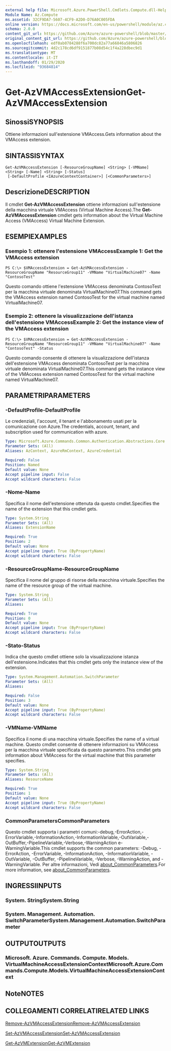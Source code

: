 ```yaml
---
external help file: Microsoft.Azure.PowerShell.Cmdlets.Compute.dll-Help.xml
Module Name: Az.Compute
ms.assetid: 32CF9DA7-5607-4CF9-A2D0-D76A0C005FDA
online version: https://docs.microsoft.com/en-us/powershell/module/az.compute/get-azvmaccessextension
schema: 2.0.0
content_git_url: https://github.com/Azure/azure-powershell/blob/master/src/Compute/Compute/help/Get-AzVMAccessExtension.md
original_content_git_url: https://github.com/Azure/azure-powershell/blob/master/src/Compute/Compute/help/Get-AzVMAccessExtension.md
ms.openlocfilehash: edf0ab0784288f6a700dc82a77a66846a5806826
ms.sourcegitcommit: 4d2c178cd6df9151877b08d54c1f4a228dbec9d1
ms.translationtype: MT
ms.contentlocale: it-IT
ms.lasthandoff: 01/29/2020
ms.locfileid: "93684814"
---
```

# <span data-ttu-id="84c6a-101">Get-AzVMAccessExtension</span><span class="sxs-lookup"><span data-stu-id="84c6a-101">Get-AzVMAccessExtension</span></span>

## <span data-ttu-id="84c6a-102">Sinossi</span><span class="sxs-lookup"><span data-stu-id="84c6a-102">SYNOPSIS</span></span>
<span data-ttu-id="84c6a-103">Ottiene informazioni sull'estensione VMAccess.</span><span class="sxs-lookup"><span data-stu-id="84c6a-103">Gets information about the VMAccess extension.</span></span>

## <span data-ttu-id="84c6a-104">SINTASSI</span><span class="sxs-lookup"><span data-stu-id="84c6a-104">SYNTAX</span></span>

```
Get-AzVMAccessExtension [-ResourceGroupName] <String> [-VMName] <String> [-Name] <String> [-Status]
 [-DefaultProfile <IAzureContextContainer>] [<CommonParameters>]
```

## <span data-ttu-id="84c6a-105">Descrizione</span><span class="sxs-lookup"><span data-stu-id="84c6a-105">DESCRIPTION</span></span>
<span data-ttu-id="84c6a-106">Il cmdlet **Get-AzVMAccessExtension** ottiene informazioni sull'estensione della macchina virtuale VMAccess (Virtual Machine Access).</span><span class="sxs-lookup"><span data-stu-id="84c6a-106">The **Get-AzVMAccessExtension** cmdlet gets information about the Virtual Machine Access (VMAccess) Virtual Machine Extension.</span></span>

## <span data-ttu-id="84c6a-107">ESEMPI</span><span class="sxs-lookup"><span data-stu-id="84c6a-107">EXAMPLES</span></span>

### <span data-ttu-id="84c6a-108">Esempio 1: ottenere l'estensione VMAccess</span><span class="sxs-lookup"><span data-stu-id="84c6a-108">Example 1: Get the VMAccess extension</span></span>
```
PS C:\> $VMAccessExtension = Get-AzVMAccessExtension -ResourceGroupName "ResourceGroup11" -VMName "VirtualMachine07" -Name "ContosoTest"
```

<span data-ttu-id="84c6a-109">Questo comando ottiene l'estensione VMAccess denominata ContosoTest per la macchina virtuale denominata VirtualMachine07.</span><span class="sxs-lookup"><span data-stu-id="84c6a-109">This command gets the VMAccess extension named ContosoTest for the virtual machine named VirtualMachine07.</span></span>

### <span data-ttu-id="84c6a-110">Esempio 2: ottenere la visualizzazione dell'istanza dell'estensione VMAccess</span><span class="sxs-lookup"><span data-stu-id="84c6a-110">Example 2: Get the instance view of the VMAccess extension</span></span>
```
PS C:\> $VMAccessExtension = Get-AzVMAccessExtension -ResourceGroupName "ResourceGroup11" -VMName "VirtualMachine07" -Name "ContosoTest" -Status
```

<span data-ttu-id="84c6a-111">Questo comando consente di ottenere la visualizzazione dell'istanza dell'estensione VMAccess denominata ContosoTest per la macchina virtuale denominata VirtualMachine07.</span><span class="sxs-lookup"><span data-stu-id="84c6a-111">This command gets the instance view of the VMAccess extension named ContosoTest for the virtual machine named VirtualMachine07.</span></span>

## <span data-ttu-id="84c6a-112">PARAMETRI</span><span class="sxs-lookup"><span data-stu-id="84c6a-112">PARAMETERS</span></span>

### <span data-ttu-id="84c6a-113">-DefaultProfile</span><span class="sxs-lookup"><span data-stu-id="84c6a-113">-DefaultProfile</span></span>
<span data-ttu-id="84c6a-114">Le credenziali, l'account, il tenant e l'abbonamento usati per la comunicazione con Azure.</span><span class="sxs-lookup"><span data-stu-id="84c6a-114">The credentials, account, tenant, and subscription used for communication with azure.</span></span>

```yaml
Type: Microsoft.Azure.Commands.Common.Authentication.Abstractions.Core.IAzureContextContainer
Parameter Sets: (All)
Aliases: AzContext, AzureRmContext, AzureCredential

Required: False
Position: Named
Default value: None
Accept pipeline input: False
Accept wildcard characters: False
```

### <span data-ttu-id="84c6a-115">-Nome</span><span class="sxs-lookup"><span data-stu-id="84c6a-115">-Name</span></span>
<span data-ttu-id="84c6a-116">Specifica il nome dell'estensione ottenuta da questo cmdlet.</span><span class="sxs-lookup"><span data-stu-id="84c6a-116">Specifies the name of the extension that this cmdlet gets.</span></span>

```yaml
Type: System.String
Parameter Sets: (All)
Aliases: ExtensionName

Required: True
Position: 2
Default value: None
Accept pipeline input: True (ByPropertyName)
Accept wildcard characters: False
```

### <span data-ttu-id="84c6a-117">-ResourceGroupName</span><span class="sxs-lookup"><span data-stu-id="84c6a-117">-ResourceGroupName</span></span>
<span data-ttu-id="84c6a-118">Specifica il nome del gruppo di risorse della macchina virtuale.</span><span class="sxs-lookup"><span data-stu-id="84c6a-118">Specifies the name of the resource group of the virtual machine.</span></span>

```yaml
Type: System.String
Parameter Sets: (All)
Aliases:

Required: True
Position: 0
Default value: None
Accept pipeline input: True (ByPropertyName)
Accept wildcard characters: False
```

### <span data-ttu-id="84c6a-119">-Stato</span><span class="sxs-lookup"><span data-stu-id="84c6a-119">-Status</span></span>
<span data-ttu-id="84c6a-120">Indica che questo cmdlet ottiene solo la visualizzazione istanza dell'estensione.</span><span class="sxs-lookup"><span data-stu-id="84c6a-120">Indicates that this cmdlet gets only the instance view of the extension.</span></span>

```yaml
Type: System.Management.Automation.SwitchParameter
Parameter Sets: (All)
Aliases:

Required: False
Position: 3
Default value: None
Accept pipeline input: True (ByPropertyName)
Accept wildcard characters: False
```

### <span data-ttu-id="84c6a-121">-VMName</span><span class="sxs-lookup"><span data-stu-id="84c6a-121">-VMName</span></span>
<span data-ttu-id="84c6a-122">Specifica il nome di una macchina virtuale.</span><span class="sxs-lookup"><span data-stu-id="84c6a-122">Specifies the name of a virtual machine.</span></span>
<span data-ttu-id="84c6a-123">Questo cmdlet consente di ottenere informazioni su VMAccess per la macchina virtuale specificata da questo parametro.</span><span class="sxs-lookup"><span data-stu-id="84c6a-123">This cmdlet gets information about VMAccess for the virtual machine that this parameter specifies.</span></span>

```yaml
Type: System.String
Parameter Sets: (All)
Aliases: ResourceName

Required: True
Position: 1
Default value: None
Accept pipeline input: True (ByPropertyName)
Accept wildcard characters: False
```

### <span data-ttu-id="84c6a-124">CommonParameters</span><span class="sxs-lookup"><span data-stu-id="84c6a-124">CommonParameters</span></span>
<span data-ttu-id="84c6a-125">Questo cmdlet supporta i parametri comuni:-debug,-ErrorAction,-ErrorVariable,-InformationAction,-InformationVariable,-OutVariable,-OutBuffer,-PipelineVariable,-Verbose,-WarningAction e-WarningVariable.</span><span class="sxs-lookup"><span data-stu-id="84c6a-125">This cmdlet supports the common parameters: -Debug, -ErrorAction, -ErrorVariable, -InformationAction, -InformationVariable, -OutVariable, -OutBuffer, -PipelineVariable, -Verbose, -WarningAction, and -WarningVariable.</span></span> <span data-ttu-id="84c6a-126">Per altre informazioni, Vedi [about_CommonParameters](https://go.microsoft.com/fwlink/?LinkID=113216).</span><span class="sxs-lookup"><span data-stu-id="84c6a-126">For more information, see [about_CommonParameters](https://go.microsoft.com/fwlink/?LinkID=113216).</span></span>

## <span data-ttu-id="84c6a-127">INGRESSI</span><span class="sxs-lookup"><span data-stu-id="84c6a-127">INPUTS</span></span>

### <span data-ttu-id="84c6a-128">System. String</span><span class="sxs-lookup"><span data-stu-id="84c6a-128">System.String</span></span>

### <span data-ttu-id="84c6a-129">System. Management. Automation. SwitchParameter</span><span class="sxs-lookup"><span data-stu-id="84c6a-129">System.Management.Automation.SwitchParameter</span></span>

## <span data-ttu-id="84c6a-130">OUTPUT</span><span class="sxs-lookup"><span data-stu-id="84c6a-130">OUTPUTS</span></span>

### <span data-ttu-id="84c6a-131">Microsoft. Azure. Commands. Compute. Models. VirtualMachineAccessExtensionContext</span><span class="sxs-lookup"><span data-stu-id="84c6a-131">Microsoft.Azure.Commands.Compute.Models.VirtualMachineAccessExtensionContext</span></span>

## <span data-ttu-id="84c6a-132">Note</span><span class="sxs-lookup"><span data-stu-id="84c6a-132">NOTES</span></span>

## <span data-ttu-id="84c6a-133">COLLEGAMENTI CORRELATI</span><span class="sxs-lookup"><span data-stu-id="84c6a-133">RELATED LINKS</span></span>

[<span data-ttu-id="84c6a-134">Remove-AzVMAccessExtension</span><span class="sxs-lookup"><span data-stu-id="84c6a-134">Remove-AzVMAccessExtension</span></span>](./Remove-AzVMAccessExtension.md)

[<span data-ttu-id="84c6a-135">Set-AzVMAccessExtension</span><span class="sxs-lookup"><span data-stu-id="84c6a-135">Set-AzVMAccessExtension</span></span>](./Set-AzVMAccessExtension.md)

[<span data-ttu-id="84c6a-136">Get-AzVMExtension</span><span class="sxs-lookup"><span data-stu-id="84c6a-136">Get-AzVMExtension</span></span>](./Get-AzVMExtension.md)


